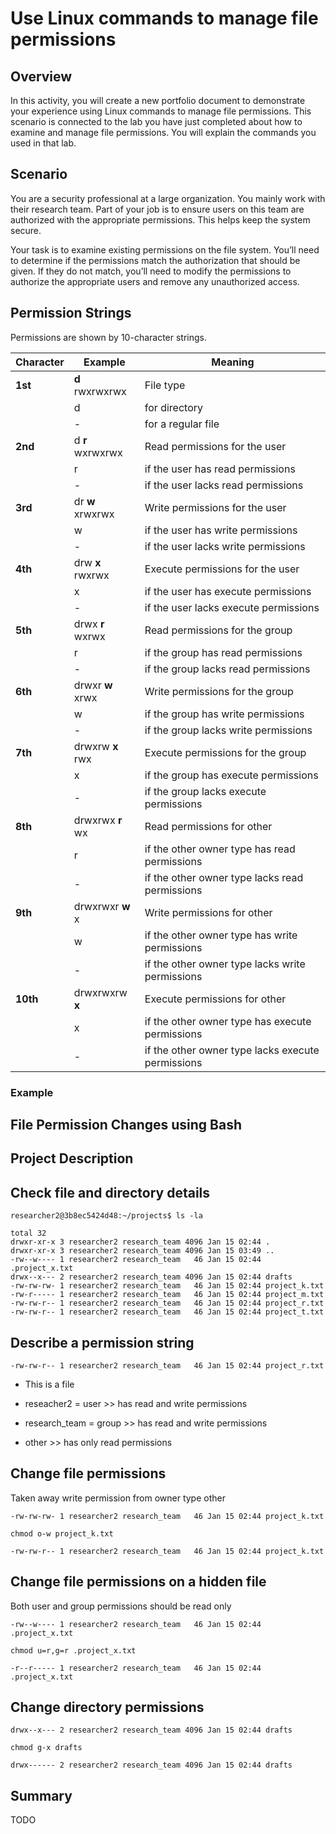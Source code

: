 # Use Linux commands to manage file permissions

## Overview
In this activity, you will create a new portfolio document to demonstrate your experience using Linux commands to manage file permissions. This scenario is connected to the lab you have just completed about how to examine and manage file permissions. You will explain the commands you used in that lab.

## Scenario
You are a security professional at a large organization. You mainly work with their research team. Part of your job is to ensure users on this team are authorized with the appropriate permissions. This helps keep the system secure. 

Your task is to examine existing permissions on the file system. You’ll need to determine if the permissions match the authorization that should be given. If they do not match, you’ll need to modify the permissions to authorize the appropriate users and remove any unauthorized access.

## Permission Strings
Permissions are shown by 10-character strings.

| **Character** | **Example**   | **Meaning**                                           |
|---------------|---------------|-------------------------------------------------------|
| **1st**       | **d** rwxrwxrwx    | File type                                             |
|               | d             | for directory                                         |
|               | -             | for a regular file                                    |
| **2nd**       | d **r** wxrwxrwx    | Read permissions for the user                         |
|               | r             | if the user has read permissions                      |
|               | -             | if the user lacks read permissions                    |
| **3rd**       | dr **w** xrwxrwx    | Write permissions for the user                        |
|               | w             | if the user has write permissions                     |
|               | -             | if the user lacks write permissions                   |
| **4th**       | drw **x** rwxrwx    | Execute permissions for the user                      |
|               | x             | if the user has execute permissions                   |
|               | -             | if the user lacks execute permissions                 |
| **5th**       | drwx **r** wxrwx    | Read permissions for the group                        |
|               | r             | if the group has read permissions                     |
|               | -             | if the group lacks read permissions                   |
| **6th**       | drwxr **w** xrwx    | Write permissions for the group                       |
|               | w             | if the group has write permissions                    |
|               | -             | if the group lacks write permissions                  |
| **7th**       | drwxrw **x** rwx    | Execute permissions for the group                     |
|               | x             | if the group has execute permissions                  |
|               | -             | if the group lacks execute permissions                |
| **8th**       | drwxrwx **r** wx    | Read permissions for other                            |
|               | r             | if the other owner type has read permissions          |
|               | -             | if the other owner type lacks read permissions        |
| **9th**       | drwxrwxr **w** x    | Write permissions for other                           |
|               | w             | if the other owner type has write permissions         |
|               | -             | if the other owner type lacks write permissions       |
| **10th**      | drwxrwxrw **x**   | Execute permissions for other                         |
|               | x             | if the other owner type has execute permissions       |
|               | -             | if the other owner type lacks execute permissions     |

### Example

## File Permission Changes using Bash

## Project Description
## Check file and directory details
```
researcher2@3b8ec5424d48:~/projects$ ls -la
```
```
total 32
drwxr-xr-x 3 researcher2 research_team 4096 Jan 15 02:44 .
drwxr-xr-x 3 researcher2 research_team 4096 Jan 15 03:49 ..
-rw--w---- 1 researcher2 research_team   46 Jan 15 02:44 .project_x.txt
drwx--x--- 2 researcher2 research_team 4096 Jan 15 02:44 drafts
-rw-rw-rw- 1 researcher2 research_team   46 Jan 15 02:44 project_k.txt
-rw-r----- 1 researcher2 research_team   46 Jan 15 02:44 project_m.txt
-rw-rw-r-- 1 researcher2 research_team   46 Jan 15 02:44 project_r.txt
-rw-rw-r-- 1 researcher2 research_team   46 Jan 15 02:44 project_t.txt
```
## Describe a permission string
```
-rw-rw-r-- 1 researcher2 research_team   46 Jan 15 02:44 project_r.txt
```
- This is a file 

- reseacher2 = user >> has read and write permissions

- research_team = group >> has read and write permissions

- other >> has only read permissions
  
## Change file permissions
Taken away write permission from owner type other
```
-rw-rw-rw- 1 researcher2 research_team   46 Jan 15 02:44 project_k.txt
```
```
chmod o-w project_k.txt
```
```
-rw-rw-r-- 1 researcher2 research_team   46 Jan 15 02:44 project_k.txt
```
## Change file permissions on a hidden file
Both user and group permissions should be read only
```
-rw--w---- 1 researcher2 research_team   46 Jan 15 02:44 .project_x.txt
```
```
chmod u=r,g=r .project_x.txt
```
```
-r--r----- 1 researcher2 research_team   46 Jan 15 02:44 .project_x.txt
```
## Change directory permissions
```
drwx--x--- 2 researcher2 research_team 4096 Jan 15 02:44 drafts
```
```
chmod g-x drafts
```
```
drwx------ 2 researcher2 research_team 4096 Jan 15 02:44 drafts
```
## Summary
TODO

